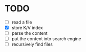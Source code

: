 # TODO

- [ ] read a file
- [x] store K/V index
- [ ] parse the content
- [ ] put the content into search engine
- [ ] recursively find files